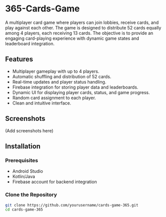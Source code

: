 # 365-Cards-Game

A multiplayer card game where players can join lobbies, receive cards, and play against each other. The game is designed to distribute 52 cards equally among 4 players, each receiving 13 cards. The objective is to provide an engaging card-playing experience with dynamic game states and leaderboard integration.

## Features

- Multiplayer gameplay with up to 4 players.
- Automatic shuffling and distribution of 52 cards.
- Real-time updates and player status handling.
- Firebase integration for storing player data and leaderboards.
- Dynamic UI for displaying player cards, status, and game progress.
- Random card assignment to each player.
- Clean and intuitive interface.

## Screenshots

(Add screenshots here)

## Installation

### Prerequisites

- Android Studio
- Kotlin/Java
- Firebase account for backend integration

### Clone the Repository

```bash
git clone https://github.com/yourusername/cards-game-365.git
cd cards-game-365
